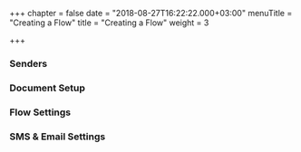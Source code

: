 +++
chapter = false
date = "2018-08-27T16:22:22.000+03:00"
menuTitle = "Creating a Flow"
title = "Creating a Flow"
weight = 3

+++


### Senders

### Document Setup

### Flow Settings

### SMS & Email Settings
